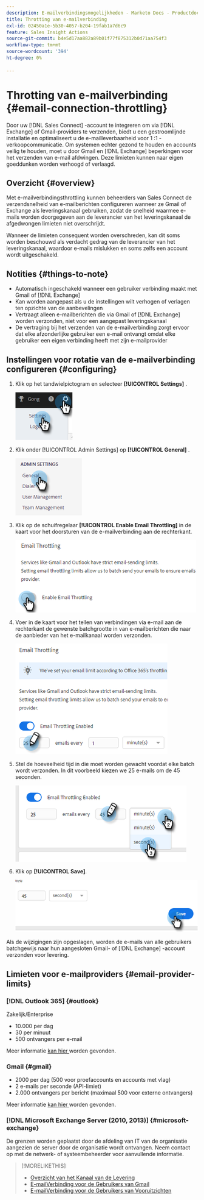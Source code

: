 ```yaml
---
description: E-mailverbindingsmogelijkheden - Marketo Docs - Productdocumentatie
title: Throtting van e-mailverbinding
exl-id: 02450a1e-5b30-4057-b204-19fab1a7d6c9
feature: Sales Insight Actions
source-git-commit: b4e5d17aa882a89b01f77f875312b0d71aa754f3
workflow-type: tm+mt
source-wordcount: '394'
ht-degree: 0%

---
```


# Throtting van e-mailverbinding {#email-connection-throttling}

Door uw [!DNL Sales Connect] -account te integreren om via [!DNL Exchange] of Gmail-providers te verzenden, biedt u een gestroomlijnde installatie en optimaliseert u de e-mailleverbaarheid voor 1 :1 -verkoopcommunicatie. Om systemen echter gezond te houden en accounts veilig te houden, moet u door Gmail en [!DNL Exchange] beperkingen voor het verzenden van e-mail afdwingen. Deze limieten kunnen naar eigen goeddunken worden verhoogd of verlaagd.

## Overzicht {#overview}

Met e-mailverbindingsthrottling kunnen beheerders van Sales Connect de verzendsnelheid van e-mailberichten configureren wanneer ze Gmail of Exchange als leveringskanaal gebruiken, zodat de snelheid waarmee e-mails worden doorgegeven aan de leverancier van het leveringskanaal de afgedwongen limieten niet overschrijdt.

Wanneer de limieten consequent worden overschreden, kan dit soms worden beschouwd als verdacht gedrag van de leverancier van het leveringskanaal, waardoor e-mails mislukken en soms zelfs een account wordt uitgeschakeld.

## Notities {#things-to-note}

* Automatisch ingeschakeld wanneer een gebruiker verbinding maakt met Gmail of [!DNL Exchange]
* Kan worden aangepast als u de instellingen wilt verhogen of verlagen ten opzichte van de aanbevelingen
* Vertraagt alleen e-mailberichten die via Gmail of [!DNL Exchange] worden verzonden, niet voor een aangepast leveringskanaal
* De vertraging bij het verzenden van de e-mailverbinding zorgt ervoor dat elke afzonderlijke gebruiker een e-mail ontvangt omdat elke gebruiker een eigen verbinding heeft met zijn e-mailprovider

## Instellingen voor rotatie van de e-mailverbinding configureren {#configuring}

1. Klik op het tandwielpictogram en selecteer **[!UICONTROL Settings]** .

   ![](assets/email-connection-throttling-1.png)

1. Klik onder [!UICONTROL Admin Settings] op **[!UICONTROL General]** .

   ![](assets/email-connection-throttling-2.png)

1. Klik op de schuifregelaar **[!UICONTROL Enable Email Throttling]** in de kaart voor het doorsturen van de e-mailverbinding aan de rechterkant.

   ![](assets/email-connection-throttling-3.png)

1. Voer in de kaart voor het tellen van verbindingen via e-mail aan de rechterkant de gewenste batchgrootte in van e-mailberichten die naar de aanbieder van het e-mailkanaal worden verzonden.

   ![](assets/email-connection-throttling-4.png)

1. Stel de hoeveelheid tijd in die moet worden gewacht voordat elke batch wordt verzonden. In dit voorbeeld kiezen we 25 e-mails om de 45 seconden.

   ![](assets/email-connection-throttling-5.png)

1. Klik op **[!UICONTROL Save]**.

   ![](assets/email-connection-throttling-6.png)

Als de wijzigingen zijn opgeslagen, worden de e-mails van alle gebruikers batchgewijs naar hun aangesloten Gmail- of [!DNL Exchange] -account verzonden voor levering.

## Limieten voor e-mailproviders {#email-provider-limits}

### [!DNL Outlook 365] {#outlook}

Zakelijk/Enterprise

* 10.000 per dag
* 30 per minuut
* 500 ontvangers per e-mail

Meer informatie [ kan hier ](https://docs.microsoft.com/en-us/office365/servicedescriptions/exchange-online-service-description/exchange-online-limits?redirectedfrom=MSDN#RecipientLimits) worden gevonden.

### Gmail {#gmail}

* 2000 per dag (500 voor proefaccounts en accounts met vlag)
* 2 e-mails per seconde (API-limiet)
* 2.000 ontvangers per bericht (maximaal 500 voor externe ontvangers)

Meer informatie [ kan hier ](https://support.google.com/a/answer/166852?hl=en) worden gevonden.

### [!DNL Microsoft Exchange Server (2010, 2013)] {#microsoft-exchange}

De grenzen worden geplaatst door de afdeling van IT van de organisatie aangezien de server door de organisatie wordt ontvangen. Neem contact op met de netwerk- of systeembeheerder voor aanvullende informatie.

>[!MORELIKETHIS]
>
>* [ Overzicht van het Kanaal van de Levering ](/help/marketo/product-docs/marketo-sales-connect/email/email-delivery/delivery-channel-overview.md)
>* [ E-mailVerbinding voor de Gebruikers van Gmail ](/help/marketo/product-docs/marketo-sales-connect/email-plugins/gmail/email-connection-for-gmail-users.md)
>* [ E-mailVerbinding voor de Gebruikers van Vooruitzichten ](/help/marketo/product-docs/marketo-sales-connect/email-plugins/msc-for-outlook/email-connection-for-outlook-users.md)
